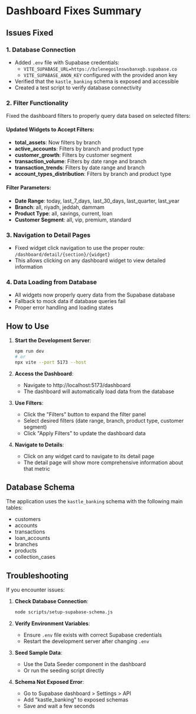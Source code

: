 # Dashboard Fixes Summary

## Issues Fixed

### 1. Database Connection
- Added `.env` file with Supabase credentials:
  - `VITE_SUPABASE_URL=https://bzlenegoilnswsbanxgb.supabase.co`
  - `VITE_SUPABASE_ANON_KEY` configured with the provided anon key
- Verified that the `kastle_banking` schema is exposed and accessible
- Created a test script to verify database connectivity

### 2. Filter Functionality
Fixed the dashboard filters to properly query data based on selected filters:

#### Updated Widgets to Accept Filters:
- **total_assets**: Now filters by branch
- **active_accounts**: Filters by branch and product type
- **customer_growth**: Filters by customer segment
- **transaction_volume**: Filters by date range and branch
- **transaction_trends**: Filters by date range and branch
- **account_types_distribution**: Filters by branch and product type

#### Filter Parameters:
- **Date Range**: today, last_7_days, last_30_days, last_quarter, last_year
- **Branch**: all, riyadh, jeddah, dammam
- **Product Type**: all, savings, current, loan
- **Customer Segment**: all, vip, premium, standard

### 3. Navigation to Detail Pages
- Fixed widget click navigation to use the proper route: `/dashboard/detail/{section}/{widget}`
- This allows clicking on any dashboard widget to view detailed information

### 4. Data Loading from Database
- All widgets now properly query data from the Supabase database
- Fallback to mock data if database queries fail
- Proper error handling and loading states

## How to Use

1. **Start the Development Server**:
   ```bash
   npm run dev
   # or
   npx vite --port 5173 --host
   ```

2. **Access the Dashboard**:
   - Navigate to http://localhost:5173/dashboard
   - The dashboard will automatically load data from the database

3. **Use Filters**:
   - Click the "Filters" button to expand the filter panel
   - Select desired filters (date range, branch, product type, customer segment)
   - Click "Apply Filters" to update the dashboard data

4. **Navigate to Details**:
   - Click on any widget card to navigate to its detail page
   - The detail page will show more comprehensive information about that metric

## Database Schema
The application uses the `kastle_banking` schema with the following main tables:
- customers
- accounts
- transactions
- loan_accounts
- branches
- products
- collection_cases

## Troubleshooting

If you encounter issues:

1. **Check Database Connection**:
   ```bash
   node scripts/setup-supabase-schema.js
   ```

2. **Verify Environment Variables**:
   - Ensure `.env` file exists with correct Supabase credentials
   - Restart the development server after changing `.env`

3. **Seed Sample Data**:
   - Use the Data Seeder component in the dashboard
   - Or run the seeding script directly

4. **Schema Not Exposed Error**:
   - Go to Supabase dashboard > Settings > API
   - Add "kastle_banking" to exposed schemas
   - Save and wait a few seconds